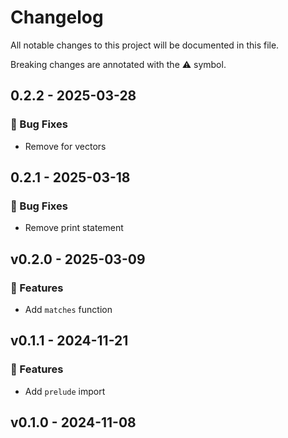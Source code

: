 # Changelog

All notable changes to this project will be documented in this file.

Breaking changes are annotated with the ⚠️ symbol.
## 0.2.2 - 2025-03-28

### 🐛 Bug Fixes

- Remove for vectors

## 0.2.1 - 2025-03-18

### 🐛 Bug Fixes

- Remove print statement


## v0.2.0 - 2025-03-09

### 🚀 Features

- Add `matches` function

## v0.1.1 - 2024-11-21

### 🚀 Features

- Add `prelude` import

## v0.1.0 - 2024-11-08

<!-- generated by git-cliff -->
